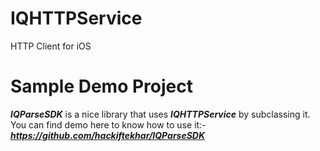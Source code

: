 IQHTTPService
=============

HTTP Client for iOS


Sample Demo Project
=============

***IQParseSDK*** is a nice library that uses ***IQHTTPService*** by subclassing it. You can find demo here to know how to use it:-  ***https://github.com/hackiftekhar/IQParseSDK***